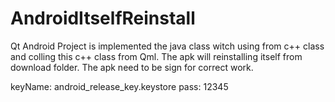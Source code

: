 # AndroidItselfReinstall

Qt Android Project is implemented the java class witch using from c++ class and colling this c++ class from Qml. The apk will reinstalling itself from download folder. The apk need to be sign for correct work. 

keyName: android_release_key.keystore
pass: 12345
